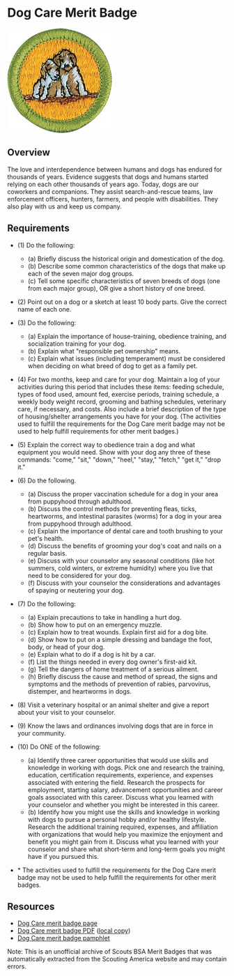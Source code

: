 

# Dog Care Merit Badge

![Dog Care Merit Badge](images/dog-care-merit-badge.jpg)

## Overview



The love and interdependence between humans and dogs has endured for thousands of years. Evidence suggests that dogs and humans started relying on each other thousands of years ago. Today, dogs are our coworkers and companions. They assist search-and-rescue teams, law enforcement officers, hunters, farmers, and people with disabilities. They also play with us and keep us company.

## Requirements

* (1) Do the following:
    * (a) Briefly discuss the historical origin and domestication of the dog.
    * (b) Describe some common characteristics of the dogs that make up each of the seven major dog groups.
    * (c) Tell some specific characteristics of seven breeds of dogs (one from each major group), OR give a short history of one breed.


* (2) Point out on a dog or a sketch at least 10 body parts. Give the correct name of each one.
* (3) Do the following:
    * (a) Explain the importance of house-training, obedience training, and socialization training for your dog.
    * (b) Explain what "responsible pet ownership" means.
    * (c) Explain what issues (including temperament) must be considered when deciding on what breed of dog to get as a family pet.


* (4) For two months, keep and care for your dog. Maintain a log of your activities during this period that includes these items: feeding schedule, types of food used, amount fed, exercise periods, training schedule, a weekly body weight record, grooming and bathing schedules, veterinary care, if necessary, and costs. Also include a brief description of the type of housing/shelter arrangements you have for your dog. (The activities used to fulfill the requirements for the Dog Care merit badge may not be used to help fulfill requirements for other merit badges.)
* (5) Explain the correct way to obedience train a dog and what equipment you would need. Show with your dog any three of these commands: "come," "sit," "down," "heel," "stay," "fetch," "get it," "drop it."
* (6) Do the following.
    * (a) Discuss the proper vaccination schedule for a dog in your area from puppyhood through adulthood.
    * (b) Discuss the control methods for preventing fleas, ticks, heartworms, and intestinal parasites (worms) for a dog in your area from puppyhood through adulthood.
    * (c) Explain the importance of dental care and tooth brushing to your pet's health.
    * (d) Discuss the benefits of grooming your dog's coat and nails on a regular basis.
    * (e) Discuss with your counselor any seasonal conditions (like hot summers, cold winters, or extreme humidity) where you live that need to be considered for your dog.
    * (f) Discuss with your counselor the considerations and advantages of spaying or neutering your dog.


* (7) Do the following:
    * (a) Explain precautions to take in handling a hurt dog.
    * (b) Show how to put on an emergency muzzle.
    * (c) Explain how to treat wounds. Explain first aid for a dog bite.
    * (d) Show how to put on a simple dressing and bandage the foot, body, or head of your dog.
    * (e) Explain what to do if a dog is hit by a car.
    * (f) List the things needed in every dog owner's first-aid kit.
    * (g) Tell the dangers of home treatment of a serious ailment.
    * (h) Briefly discuss the cause and method of spread, the signs and symptoms and the methods of prevention of rabies, parvovirus, distemper, and heartworms in dogs.


* (8) Visit a veterinary hospital or an animal shelter and give a report about your visit to your counselor.
* (9) Know the laws and ordinances involving dogs that are in force in your community.
* (10) Do ONE of the following:
    * (a) Identify three career opportunities that would use skills and knowledge in working with dogs. Pick one and research the training, education, certification requirements, experience, and expenses associated with entering the field. Research the prospects for employment, starting salary, advancement opportunities and career goals associated with this career. Discuss what you learned with your counselor and whether you might be interested in this career.
    * (b) Identify how you might use the skills and knowledge in working with dogs to pursue a personal hobby and/or healthy lifestyle. Research the additional training required, expenses, and affiliation with organizations that would help you maximize the enjoyment and benefit you might gain from it. Discuss what you learned with your counselor and share what short-term and long-term goals you might have if you pursued this.


* \* The activities used to fulfill the requirements for the Dog Care merit badge may not be used to help fulfill the requirements for other merit badges.


## Resources

- [Dog Care merit badge page](https://www.scouting.org/merit-badges/dog-care/)
- [Dog Care merit badge PDF](https://filestore.scouting.org/filestore/Merit_Badge_ReqandRes/Pamphlets/Dog%20Care_2024.pdf) ([local copy](files/dog-care-merit-badge.pdf))
- [Dog Care merit badge pamphlet](https://www.scoutshop.org/bsa-dog-care-merit-badge-pamphlet-661048.html)

Note: This is an unofficial archive of Scouts BSA Merit Badges that was automatically extracted from the Scouting America website and may contain errors.